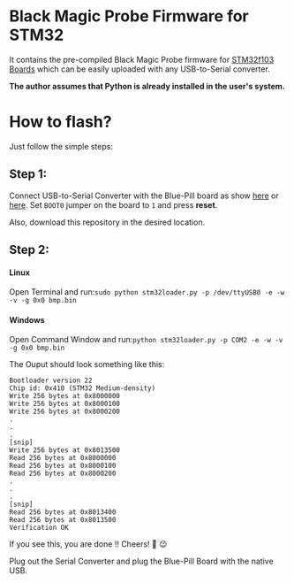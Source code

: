 # Black Magic Probe Firmware for STM32
It contains the pre-compiled Black Magic Probe firmware for [STM32f103 Boards](https://wiki.stm32duino.com/index.php?title=Blue_Pill) which can be easily uploaded with any USB-to-Serial converter. 

**The author assumes that Python is already installed in the user's system.**

# How to flash?
Just follow the simple steps:

## Step 1:
Connect USB-to-Serial Converter with the Blue-Pill board as show [here](http://grauonline.de/wordpress/wp-content/uploads/arduino_stm32f103c8t6.jpg) or [here](https://www.14core.com/wp-content/uploads/2016/02/Using-TTL-UART-ARM-STM32F-Flashing-Programming-Manual-Diagram-ARM.jpg). Set `BOOT0` jumper on the board to `1` and press **reset**.

Also, download this repository in the desired location.

## Step 2:
#### Linux
Open Terminal and run:`sudo python stm32loader.py -p /dev/ttyUSB0 -e -w -v -g 0x0 bmp.bin`

#### Windows
Open Command Window and run:`python stm32loader.py -p COM2 -e -w -v -g 0x0 bmp.bin`

The Ouput should look something like this:
```
Bootloader version 22
Chip id: 0x410 (STM32 Medium-density)
Write 256 bytes at 0x8000000
Write 256 bytes at 0x8000100
Write 256 bytes at 0x8000200
.
.
.
[snip]
Write 256 bytes at 0x8013500
Read 256 bytes at 0x8000000
Read 256 bytes at 0x8000100
Read 256 bytes at 0x8000200
.
.
.
[snip]
Read 256 bytes at 0x8013400
Read 256 bytes at 0x8013500
Verification OK

```
If you see this, you are done !! Cheers! :beers: :wink:

Plug out the Serial Converter and plug the Blue-Pill Board with the native USB.
